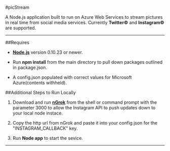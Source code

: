 #picStream

A Node.js application built to run on Azure Web Services to stream pictures in real time from social media services.
Currently __Twitter&copy;__ and __Instagram&copy;__ are supported.

---

##Requires
- __[Node.js](http://nodejs.org/)__ version 0.10.23 or newer.

- Run __npm install__ from the main directory to pull down packages outlined in package.json.

- A config.json populated with correct values for Microsoft Azure(contents withheld).

##Additional Steps to Run Locally
1. Download and run __[nGrok](https://ngrok.com/)__ from the shell or command prompt with the parameter 3000 to allow the Instagram API to push updates down to your local node instace.

2. Copy the http url from nGrok and paste it into your config.json for the "INSTAGRAM_CALLBACK" key.

3. Run __Node app__ to start the sevice.


---